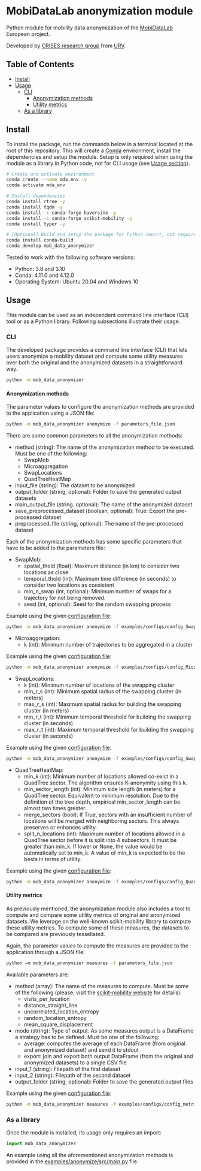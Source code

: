 # MobiDataLab anonymization module
Python module for mobility data anonymization of the [MobiDataLab](https://mobidatalab.eu/) European project.

Developed by [CRISES research group](https://crises-deim.urv.cat/web/) from [URV](https://www.urv.cat/en/).


## Table of Contents
* [Install](#install)
* [Usage](#usage)
  * [CLI](#cli)
    * [Anonymization methods](#anonymization-methods)
    * [Utility metrics](#utility-metrics)
  * [As a library](#as-a-library)

## Install
To install the package, run the commands below in a terminal located at the root of this repository.
This will create a <a href="https://docs.conda.io/projects/conda/en/latest/">Conda</a> environment, install the dependencies and setup the module.
Setup is only required when using the module as a library in Python code, not for CLI usage (see [Usage section](#usage)).
```bash
# Create and activate environment
conda create --name mda_env -y
conda activate mda_env

# Install dependencies
conda install rtree -y
conda install tqdm -y
conda install -c conda-forge haversine -y
conda install -c conda-forge scikit-mobility -y
conda install typer -y

# [Optional] Build and setup the package for Python import, not required for CLI usage
conda install conda-build
conda develop mob_data_anonymizer
```

Tested to work with the following software versions:
* Python: 3.8 and 3.10
* Conda: 4.11.0 and 4.12.0
* Operating System: Ubuntu 20.04 and Windows 10

## Usage
This module can be used as an independent command line interface (CLI) tool or as a Python library.
Following subsections illustrate their usage.

### CLI
The developed package provides a command line interface (CLI) that lets users anonymize a mobility dataset and compute some utility measures over both the original and the anonymized datasets in a straightforward way.
```bash
python -m mob_data_anonymizer
```

#### Anonymization methods
The parameter values to configure the anonymization methods are provided to the application using a JSON file:  
```bash
python -m mob_data_anonymizer anonymize -f parameters_file.json
```
There are some common parameters to all the anonymization methods:
* method (string): The name of the anonymization method to be executed. Must be one of the following:
  * SwapMob
  * Microaggregation
  * SwapLocations
  * QuadTreeHeatMap
* input_file (string): The dataset to be anonymized
* output_folder (string, optional): Folder to save the generated output datasets
* main_output_file (string. optional): The name of the anonymized dataset 
* save_preprocessed_dataset (boolean, optional): True: Export the pre-processed dataset
* preprocessed_file (string, optional): The name of the pre-processed dataset

Each of the anonymization methods has some specific parameters that have to be added to the parameters file:
* SwapMob:
  * spatial_thold (float): Maximum distance (in km) to consider two locations as close
  * temporal_thold (int): Maximum time difference (in seconds) to consider two locations as coexistent 
  * min_n_swap (int, optional): Minimum number of swaps for a trajectory for not being removed.
  * seed (int, optional): Seed for the random swapping process

Example using the given [configuration file](examples/configs/config_SwapMob.json):
```bash
python -m mob_data_anonymizer anonymize -f examples/configs/config_SwapMob.json
```

* Microaggregation:
  * k (int): Minimum number of trajectories to be aggregated in a cluster

Example using the given [configuration file](examples/configs/config_Microaggregation.json):
```bash
python -m mob_data_anonymizer anonymize -f examples/configs/config_Microaggregation.json
```

* SwapLocations:
  * k (int):  Minimum number of locations of the swapping cluster
  * min_r_s (int): Minimum spatial radius of the swapping cluster (in meters)
  * max_r_s (int): Maximum spatial radius for building the swapping cluster (in meters)
  * min_r_t (int): Minimum temporal threshold for building the swapping cluster (in seconds)
  * max_r_t (int): Maximum temporal threshold for building the swapping cluster (in seconds)

Example using the given [configuration file](examples/configs/config_SwapLocations.json):
```bash
python -m mob_data_anonymizer anonymize -f examples/configs/config_SwapLocations.json
```

* QuadTreeHeatMap:
  * min_k (int): Minimum number of locations allowed co-exist in a QuadTree sector.
  The algorithm ensures K-anonymity using this k.
  * min_sector_length (int): Minimum side length (in meters) for a QuadTree sector.
  Equivalent to minimum resolution.
  Due to the definition of the tree depth, empirical min_sector_length can be almost two times greater.
  * merge_sectors (bool): If True, sectors with an insufficient number of locations will be merged with neighboring sectors.
  This always preserves or enhances utility.
  * split_n_locations (int): Maximum number of locations allowed in a QuadTree sector before it is split into 4 subsectors.
  It must be greater than min_k. If lower or None, the value would be automatically set to min_k.
  A value of min_k is expected to be the bests in terms of utility.

Example using the given [configuration file](examples/configs/config_QuadTreeHeatMap.json):
```bash
python -m mob_data_anonymizer anonymize -f examples/configs/config_QuadTreeHeatMap.json
```

#### Utility metrics
As previously mentioned, the anonymization module also includes a tool to compute and compare some utility metrics of original and anonymized datasets. We leverage on the well-known scikit-mobility library to compute these utility metrics. To compute some of these measures, the datasets to be compared are previously tessellated.

Again, the parameter values to compute the measures are provided to the application through a JSON file:
```bash
python –m mob_data_anonymizer measures -f parameters_file.json 
```
Available parameters are:
* method (array): The name of the measures to compute. Must be some of the following (please, visit the [scikit-mobility website](https://scikit-mobility.github.io/scikit-mobility/reference/measures.html) for details):
  * visits_per_location
  * distance_straight_line
  * uncorrelated_location_entropy
  * random_location_entropy
  * mean_square_displacement
* mode (string): Type of output. As some measures output is a DataFrame a strategy has to be defined. Must be one of the following:
  * average: computes the average of each DataFrame (from original and anonymized dataset) and send it to stdout
  * export: join and export both output DataFrame (from the original and anonymized datasets) to a single CSV file
* input_1 (string): Filepath of the first dataset 
* input_2 (string): Filepath of the second dataset 
* output_folder (string, optional): Folder to save the generated output files

Example using the given [configuration file](examples/configs/config_metrics.json):
```bash
python -m mob_data_anonymizer measures -f examples/configs/config_metrics.json
```

### As a library
Once the module is installed, its usage only requires an import:
```python
import mob_data_anonymizer
```
An example using all the aforementioned anonymization methods is provided in the [examples/anonymize/src/main.py](examples/anonymize/src/main.py) file.

<!---
## Datasets
- **cabs_dataset_20080608_0700_0715.csv**: 371 trajectories and 3120 locations. All locations between 07:00 and 07:15
- **cabs_dataset_0700_0715.csv**: 7265 trajectories and 60628 locations. All locations between 07:00 and 07:15
--->
